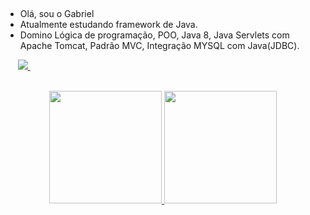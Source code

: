##

-  Olá, sou o Gabriel
-  Atualmente estudando framework de Java.
-  Domino Lógica de programação, POO, Java 8, Java Servlets com Apache Tomcat, Padrão MVC, Integração MYSQL com Java(JDBC).



<div>
  
</a>&nbsp;&nbsp;&nbsp;&nbsp;
  <a href="https://www.linkedin.com/in/gabriel-sene-0a8548206/"><img src="https://img.shields.io/badge/LinkedIn-0077B5?style=for-the-badge&logo=linkedin&logoColor=white"   />
  </a>&nbsp;&nbsp;&nbsp;&nbsp;
  
</div>
<br>

<div align="center">
  <a href="https://github.com/brielsene">
  <img height="180em" src="https://github-readme-stats.vercel.app/api?username=brielsene&show_icons=false&theme=dark&include_all_commits=true&count_private=true"/>
  <img height="180em" src="https://github-readme-stats.vercel.app/api/top-langs/?username=brielsene&layout=compact&langs_count=7&theme=dark"/>
</div>
  
  
  
  

